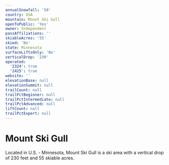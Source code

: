 ```yaml
---
annualSnowfall: '50'
country: USA
mountain: Mount Ski Gull
openToPublic: 'Yes'
owner: Independent
passAffiliations: ''
skiableAcres: '55'
skied: 'No'
state: Minnesota
surfaceLiftsOnly: 'No'
verticalDrop: '230'
operated:
  '2324': true
  '2425': true
website: ''
elevationBase: null
elevationSummit: null
trailCount: null
trailPctBeginner: null
trailPctIntermediate: null
trailPctAdvanced: null
liftCount: null
trailPctExpert: null
---
```



# Mount Ski Gull

Located in U.S. - Minnesota, Mount Ski Gull is a ski area with a vertical drop of 230 feet and 55 skiable acres.
